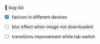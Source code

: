 🐛 bug list

- [x] favicon in different devices

- [ ] blur effect when image not downloaded

- [ ] transitions improvement while tab switch
